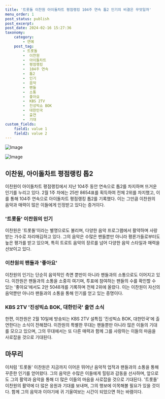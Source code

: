 ```yaml
---
title: '트롯돌 이찬원 아이돌차트 평점랭킹 104주 연속 톱2 인기의 비결은 무엇일까'
menu_order: 1
post_status: publish
post_excerpt: 
post_date: 2024-02-16 15:27:36
taxonomy:
    category:
        - 연예
    post_tag:
        - 트롯돌
        -  이찬원
        -  아이돌차트
        -  평점랭킹
        -  104주 연속
        -  톱2
        -  인기
        -  음악
        -  팬들
        -  소통
        -  좋아요
        -  KBS 2TV
        -  진성빅쇼 BOK
        -  대한민국
        -  출연
        -  기대
custom_fields:
    field1: value 1
    field2: value 2
---
```


![Image](https://mimgnews.pstatic.net/image/108/2024/02/10/0003214020_001_20240210064301250.jpg?type=w540)

![Image](https://ssl.pstatic.net/mimgnews/image/108/2024/02/10/0003214020_002_20240210064301581.jpg?type=w540)

## 이찬원, 아이돌차트 평점랭킹 톱2
이찬원이 아이돌차트 평점랭킹에서 지난 104주 동안 연속으로 톱2를 차지하며 뜨거운 인기를 누리고 있다. 2월 1주 차에는 25만 8654표를 획득하여 전체 2위를 차지했고, 이를 통해 104주 연속으로 아이돌차트 평점랭킹 톱2를 기록했다. 이는 그만큼 이찬원의 음악과 매력이 많은 이들에게 인정받고 있다는 증거이다.
### '트롯돌' 이찬원의 인기
이찬원은 '트롯돌'이라는 별명으로도 불리며, 다양한 음악 프로그램에서 활약하며 사랑받는 가수로 자리매김하고 있다. 그의 음악은 수많은 팬들뿐만 아니라 평론가들로부터도 높은 평가를 받고 있으며, 특히 트로트 음악의 장르를 넘어 다양한 음악 스타일과 매력을 선보이고 있다.
### 이찬원의 팬들과 '좋아요'
이찬원의 인기는 단순히 음악적인 측면 뿐만이 아니라 팬들과의 소통으로도 이어지고 있다. 이찬원은 팬들과의 소통을 소중히 여기며, 투표에 참여하는 팬들의 수를 확인할 수 있는 '좋아요'에서도 2만 5048개를 기록하며 전체 2위에 올랐다. 이는 이찬원이 자신의 음악뿐만 아니라 팬들과의 소통을 통해 인기를 얻고 있는 증명이다.
### KBS 2TV '진성빅쇼 BOK, 대한민국' 출연 소식
한편, 이찬원은 2월 10일에 방송되는 KBS 2TV 설특집 '진성빅쇼 BOK, 대한민국'에 출연한다는 소식이 전해졌다. 이찬원의 특별한 무대는 팬들뿐만 아니라 많은 이들의 기대를 모으고 있으며, 그의 무대에서는 또 다른 매력과 함께 그를 사랑하는 이들의 마음을 사로잡을 것으로 기대된다.
## 마무리
이처럼 '트롯돌' 이찬원은 지금까지 이어온 뛰어난 음악적 업적과 팬들과의 소통을 통해 꾸준한 인기를 얻어왔다. 그의 음악은 수많은 이들에게 힐링과 감동을 선사하며, 앞으로도 그의 활약과 음악을 통해 더 많은 이들의 마음을 사로잡을 것으로 기대된다. '트롯돌' 이찬원의 활약에 더 많은 응원과 기대를 보내며, 그의 행보에 이목해볼 필요가 있을 것이다. 함께 그의 음악과 이야기에 귀 기울여보는 시간이 되었으면 하는 바램이다.
